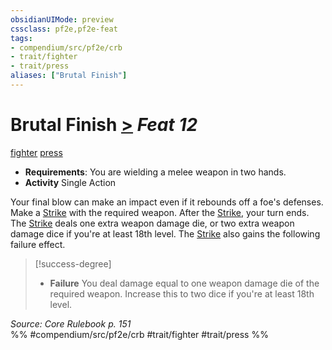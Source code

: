 ```yaml
---
obsidianUIMode: preview
cssclass: pf2e,pf2e-feat
tags:
- compendium/src/pf2e/crb
- trait/fighter
- trait/press
aliases: ["Brutal Finish"]
---
```

# Brutal Finish  [>](../../Rules/core-rulebook/chapter-9-playing-the-game.md#Actions "Single Action") *Feat 12*  
[fighter](../../Rules/traits/fighter.md)  [press](../../Rules/traits/press.md)  

- **Requirements**: You are wielding a melee weapon in two hands.
- **Activity** Single Action

Your final blow can make an impact even if it rebounds off a foe's defenses. Make a [Strike](../../Rules/actions/strike.md) with the required weapon. After the [Strike](../../Rules/actions/strike.md), your turn ends. The [Strike](../../Rules/actions/strike.md) deals one extra weapon damage die, or two extra weapon damage dice if you're at least 18th level. The [Strike](../../Rules/actions/strike.md) also gains the following failure effect.

> [!success-degree] 
> - **Failure** You deal damage equal to one weapon damage die of the required weapon. Increase this to two dice if you're at least 18th level.

*Source: Core Rulebook p. 151*  
%% #compendium/src/pf2e/crb #trait/fighter #trait/press %%
